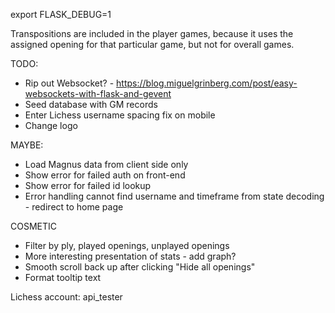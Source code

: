 export FLASK_DEBUG=1



Transpositions are included in the player games, because it uses the assigned opening for that particular game, but not for overall games.

TODO:

- Rip out Websocket? - https://blog.miguelgrinberg.com/post/easy-websockets-with-flask-and-gevent
- Seed database with GM records
- Enter Lichess username spacing fix on mobile
- Change logo

MAYBE:
- Load Magnus data from client side only
- Show error for failed auth on front-end
- Show error for failed id lookup
- Error handling cannot find username and timeframe from state decoding - redirect to home page


COSMETIC
- Filter by ply, played openings, unplayed openings
- More interesting presentation of stats - add graph?
- Smooth scroll back up after clicking "Hide all openings"
- Format tooltip text




Lichess account: api_tester